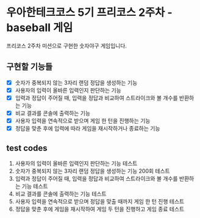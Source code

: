 # 우아한테크코스 5기 프리코스 2주차 - baseball 게임  
프리코스 2주차 미션으로 구현한 숫자야구 게임입니다.  
  
## 구현할 기능들  
- [x] 숫자가 중복되지 않는 3자리 랜덤 정답을 생성하는 기능  
- [x] 사용자의 입력이 올바른 입력인지 판단하는 기능  
- [x] 입력과 정답이 주어질 때, 입력을 정답과 비교하여 스트라이크와 볼 개수를 반환하는 기능  
- [x] 비교 결과를 콘솔에 출력하는 기능  
- [x] 사용자 입력을 연속적으로 받으며 게임 한 턴을 진행하는 기능  
- [x] 정답을 맞춘 후에 입력에 따라 게임을 재시작하거나 종료하는 기능  
  
## test codes  
1. 사용자의 입력이 올바른 입력인지 판단하는 기능 테스트  
2. 숫자가 중복되지 않는 3자리 랜덤 정답을 생성하는 기능 200회 테스트  
3. 입력과 정답이 주어질 때, 입력을 정답과 비교하여 스트라이크와 볼 개수를 반환하는 기능 테스트  
4. 비교 결과를 콘솔에 출력하는 기능 테스트  
5. 사용자 입력을 연속적으로 받으며 정답을 맞출 때까지 게임 한 턴 진행 테스트  
6. 정답을 맞춘 후에 게임을 재시작하여 게임 두 턴을 진행하고 게임 종료 테스트  
